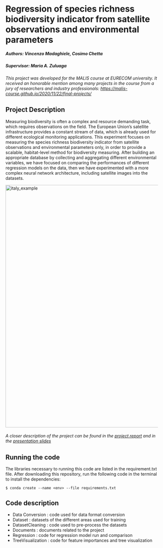 # Regression of species richness biodiversity indicator from satellite observations and environmental parameters
##### Authors: Vincenzo Madaghiele, Cosimo Chetta
##### Supervisor: Maria A. Zuluaga

###### This project was developed for the MALIS course at EURECOM university. It received an honorable mention among many projects in the course from a jury of researchers and industry professionals: https://malis-course.github.io/2020/11/22/final-projects/

## Project Description

Measuring biodiversity is often a complex and resource demanding task, which requires observations on the field. The European Union’s satellite infrastructure provides a constant stream of data, which is already used for different ecological monitoring applications. This experiment focuses on measuring the species richness biodiversity indicator from satellite observations and environmental parameters only, in order to provide a scalable, habitat-level method for biodiversity measuring. After building an appropriate database by collecting and aggregating different environmental variables, we have focused on comparing the performances of different regression models on the data, then we have experimented with a more complex neural network architecture, including satellite images into the datasets.

<img src="https://github.com/vincenzomadaghiele/Regression-of-biodiversity-indicators/blob/master/TreeVisualization/imgs/Italy_example.png" alt="italy_example" width="800"/>

###### A closer description of the project can be found in the [project report](https://github.com/vincenzomadaghiele/Regression-of-biodiversity-indicators/blob/master/Documents/MALIS_project_final_report.pdf) and in the [presentation slides](https://github.com/vincenzomadaghiele/Regression-of-biodiversity-indicators/blob/master/Documents/MALIS%20project%20slides.pdf)

## Running the code

The libraries necessary to running this code are listed in the requirement.txt file. 
After downloading this repository, run the following code in the terminal to install the dependencies:
```
$ conda create --name <env> --file requirements.txt
```

## Code description

* Data Conversion : code used for data format conversion 
* Dataset : datasets of the different areas used for training 
* DatasetCleaning : code used to pre-process the datasets
* Documents : documents related to the project
* Regression : code for regression model run and comparison
* TreeVisualization : code for feature importances and tree visualization
